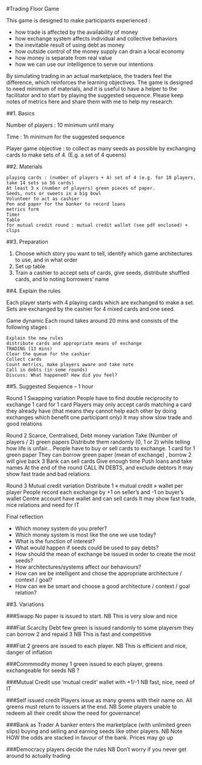 #Trading Floor Game

This game is designed to make participants experienced :

- how trade is affected by the availability of money
- how exchange system affects individual and collective behaviors
- the inevitable result of using debt as money
- how outside control of the money supply can drain a local economy
- how money is separate from real value
- how we can use our intelligence to serve our intentions

By simulating trading in an actual marketplace, the traders feel the difference, which reinforces the learning objectives. The game is designed to need minimum of materials, and it is useful to have a helper to the facilitator and to start by playing the suggested sequence. Please keep notes of metrics here and share them with me to help my research.

##1. Basics

Number of players : 10 minimum until many

Time : 1h minimum for the suggested sequence

Player game objective : to collect as many seeds as possible by exchanging cards to make sets of 4. (E.g. a set of 4 queens)

##2. Materials

    playing cards : (number of players + 4) set of 4 (e.g. for 10 players, take 14 sets so 56 cards)
    At least 3 x (number of players) green pieces of paper.
    Seeds, nuts or sweets in a big bowl
    Volunteer to act as cashier
    Pen and paper for the banker to record loans
    metrics form
    Timer
    Table
    for mutual credit round : mutual credit wallet (see pdf enclosed) + clips

 

##3. Preparation

1. Choose which story you want to tell, identify which game architectures to use, and in what order
2. Set up table
3. Train a cashier to accept sets of cards, give seeds, distribute shuffled cards, and to noting borrowers’ name

 

##4. Explain the rules

Each player starts with 4 playing cards which are exchanged to make a set.
Sets are exchanged by the cashier for 4 mixed cards and one seed.

Game dynamic
Each round takes around 20 mins and consists of the following stages :

    Explain the new rules
    distribute cards and appropriate means of exchange
    TRADING (13 mins)
    Clear the queue for the cashier
    Collect cards
    Count metrics, make players aware and take note
    Call in debts (in some rounds)
    Discuss: What happened? How did you feel?

##5. Suggested Sequence – 1 hour

Round 1 Swapping variation
People have to find double reciprocity to exchange 1 card for 1 card
Players may only accept cards matching a card they already have (that means they cannot help each other by doing exchanges which benefit one participant only)
It may show slow trade and good relations

Round 2 Scarce, Centralised, Debt money variation
Take (Number of players / 2) green papers
Distribute them randomly (0, 1 or 2) while telling how life is unfair…
People have to buy or sell cards to exchange. 1 card for 1 green paper
They can borrow green paper (mean of exchange) , borrow 2 will give back 3
Bank can sell cards
Give enough time
Push loans and take names
At the end of the round CALL IN DEBTS, and exclude debtors
It may show fast trade and bad relations

Round 3 Mutual credit variation
Distribute 1 « mutual credit » wallet per player
People record each exchange by +1 on seller’s and -1 on buyer’s wallet
Centre account have wallet and can sell cards
It may show fast trade, nice relations and need for IT

Final reflection
- Which money system do you prefer?
- Which money system is most like the one we use today?
- What is the function of interest?
- What would happen if seeds could be used to pay debts?
- How should the mean of exchange be issued in order to create the most seeds?
- How architectures/systems affect our behaviours?
- How can we be intelligent and chose the appropriate architecture / context / goal?
- How can we be smart and choose a good architecture / context / goal relation?


##3. Variations

###Swapp
No paper is issued to start.
NB This is very slow and nice

###Fiat Scarcity Debt
few green is issued randomly to some playersm they can borrow 2 and repaid 3
NB This is fast and competitive

###Fiat
2 greens are issued to each player.
NB This is efficient and nice, danger of inflation

###Commmodity money
1 green issued to each player, greens exchangeable for seeds
NB ?

###Mutual Credit
use ‘mutual credit’ wallet with +1/-1
NB fast, nice, need of IT

###Self issued credit
Players issue as many greens with their name on. All greens must return to issuers at the end.
NB Some players unable to redeem all their credit show the need for governance!

###Bank as Trader
A banker enters the marketplace (with unlimited green slips) buying and selling and earning seeds like other players.
NB Note HOW the odds are stacked in favour of the bank. Prices may go up

###Democracy
players decide the rules
NB Don’t worry if you never get around to actually trading
